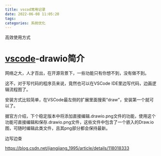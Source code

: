 ```yaml
---
title: vscod常用记录
date: 2022-06-08 11:05:20
tags:
categories: 系统优化
---
```


高效使用方式
<!-- more -->

# [vscode](https://so.csdn.net/so/search?q=vscode&spm=1001.2101.3001.7020)-drawio简介

网络之大，人才百出，在开源背景下，一些功能只有你想不到，没有做不到。

这不，对于写代码的程序员来说，竟然也可以在VSCode IDE里边写代码，边画逻辑流程图了。

安装方式比较简单，在VSCode最左侧的扩展里面搜索“draw”，安装第一个就可以了。

据官方介绍，下个稳定版本中将添加直接编辑.drawio.png文件的功能，使用这个功能可直接编辑和保存.drawio.png文件，这些文件中包含了一个嵌入的Draw.io图，可随时编辑此类文件，且其png部分都会保持最新。

边写边查

https://blog.csdn.net/jiangjiang_1995/article/details/118018333

